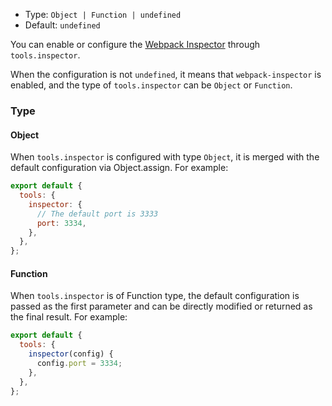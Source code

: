 - Type: `Object | Function | undefined`
- Default: `undefined`

You can enable or configure the [Webpack Inspector](https://github.com/modern-js-dev/webpack-inspector) through `tools.inspector`.

  When the configuration is not `undefined`, it means that `webpack-inspector` is enabled, and the type of `tools.inspector` can be `Object` or `Function`.

### Type

#### Object

When `tools.inspector` is configured with type `Object`, it is merged with the default configuration via Object.assign.  For example:

```js
export default {
  tools: {
    inspector: {
      // The default port is 3333
      port: 3334,
    },
  },
};
```

#### Function

When `tools.inspector` is of Function type, the default configuration is passed as the first parameter and can be directly modified or returned as the final result.  For example:

```js
export default {
  tools: {
    inspector(config) {
      config.port = 3334;
    },
  },
};
```
